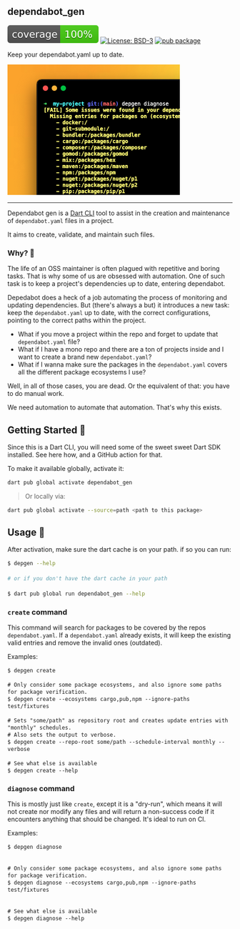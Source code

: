 
## dependabot_gen


![coverage][coverage_badge]
[![License: BSD-3][license_badge]][license_link]
[![pub package][pub_badge]][pub_link]


Keep your dependabot.yaml up to date.

![thumbnail](https://raw.githubusercontent.com/renancaraujo/dependabot_gen/main/doc/thumbnail.jpg)

---

Dependabot gen is a [Dart CLI](https://dart.dev/tutorials/server/cmdline) tool to assist in the creation and maintenance of `dependabot.yaml` files in a project.

It aims to create, validate, and maintain such files.


### Why? 🤨

The life of an OSS maintainer is often plagued with repetitive and boring tasks. That is why some of us are obsessed with automation. One of such task is to keep a project's dependencies up to date, entering dependabot. 

Depedabot does a heck of a job automating the process of monitoring and updating dependencies. But (there's always a but) it introduces a new task: keep the `dependabot.yaml` up to date, with the correct configurations, pointing to the correct paths within the project. 

- What if you move a project within the repo and forget to update that `dependabot.yaml` file?
- What if I have a mono repo and there are a ton of projects inside and I want to create a brand new `dependabot.yaml`?
- What if I wanna make sure the packages in the `dependabot.yaml` covers all the different package ecosystems I use?


Well, in all of those cases, you are dead. Or the equivalent of that: you have to do manual work.


We need automation to automate that automation. That's why this exists.


## Getting Started 🚀

Since this is a Dart CLI, you will need some of the sweet sweet Dart SDK installed. See here how, and a GitHub action for that.

To make it available globally, activate it:

```sh
dart pub global activate dependabot_gen
```

> Or locally via:
```sh
dart pub global activate --source=path <path to this package>
```

## Usage 🤖

After activation, make sure the dart cache is on your path. 
if so you can run:

```sh
$ depgen --help

# or if you don't have the dart cache in your path

$ dart pub global run dependabot_gen --help
```

### `create` command

This command will search for packages to be covered by the repos `dependabot.yaml`. If a `dependabot.yaml` already exists, it will keep the existing valid entries and remove the invalid ones (outdated).

Examples:
```shell
$ depgen create 

# Only consider some package ecosystems, and also ignore some paths for package verification.
$ depgen create --ecosystems cargo,pub,npm --ignore-paths test/fixtures

# Sets "some/path" as repository root and creates update entries with "monthly" schedules.
# Also sets the output to verbose.
$ depgen create --repo-root some/path --schedule-interval monthly --verbose

# See what else is available
$ depgen create --help
```


### `diagnose` command

This is mostly just like `create`, except it is a "dry-run", which means it will not create nor modify any files and will return a non-success code if it encounters anything that should be changed. It's ideal to run on CI.

Examples:
```shell
$ depgen diagnose


# Only consider some package ecosystems, and also ignore some paths for package verification.
$ depgen diagnose --ecosystems cargo,pub,npm --ignore-paths test/fixtures


# See what else is available
$ depgen diagnose --help
```

[coverage_badge]: coverage_badge.svg
[license_badge]: https://img.shields.io/badge/license-BSD-blue.svg
[license_link]: https://opensource.org/license/bsd-3-clause/
[pub_link]: https://dependabot_gen.pckg.pub
[pub_badge]: https://img.shields.io/pub/v/dependabot_gen.svg



